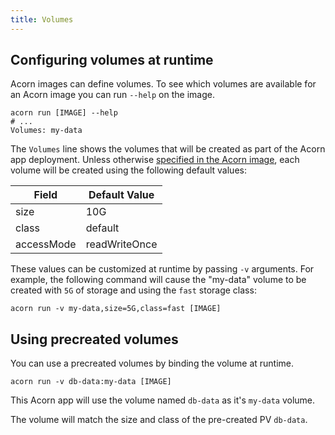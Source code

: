 ```yaml
---
title: Volumes
---
```


## Configuring volumes at runtime

Acorn images can define volumes. To see which volumes are available for an Acorn image you can run `--help` on the image.

```shell
acorn run [IMAGE] --help
# ...
Volumes: my-data
```

The `Volumes` line shows the volumes that will be created as part of the Acorn app deployment. Unless otherwise [specified in the Acorn image](/authoring/volumes), each volume will be created using the following default values:

|Field       |Default Value|
|----------- | -----|
| size       | 10G |
| class      | default |
| accessMode | readWriteOnce |

These values can be customized at runtime by passing `-v` arguments. For example, the following command will cause the "my-data" volume to be created with `5G` of storage and using the `fast` storage class:

```shell
acorn run -v my-data,size=5G,class=fast [IMAGE]
```

## Using precreated volumes

You can use a precreated volumes by binding the volume at runtime.

```shell
acorn run -v db-data:my-data [IMAGE]
```

This Acorn app will use the volume named `db-data` as it's `my-data` volume.

The volume will match the size and class of the pre-created PV `db-data`.
